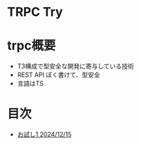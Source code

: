 # TRPC Try

# trpc概要

- T3構成で型安全な開発に寄与している技術
- REST API ぽく書けて、型安全
- 言語はTS

# 目次

- [お試し1 2024/12/15](memo/tRPC1.md)